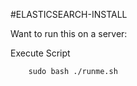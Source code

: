 #ELASTICSEARCH-INSTALL

Want to run this on a server:

Execute Script
```
    sudo bash ./runme.sh
```